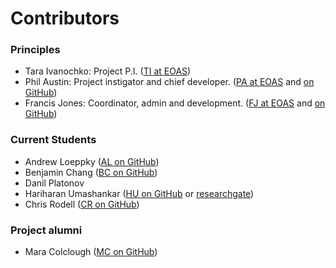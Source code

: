 # Contributors

### Principles

- Tara Ivanochko: Project P.I. ([TI at EOAS](https://www.eoas.ubc.ca/people/taraivanochko))
- Phil Austin: Project instigator and chief developer. ([PA at EOAS](https://www.eoas.ubc.ca/people/philaustin) and [on GitHub](https://github.com/phaustin))
- Francis Jones: Coordinator, admin and development. ([FJ at EOAS](https://www.eoas.ubc.ca/people/francisjones) and [on GitHub](https://github.com/fhmjones))

### Current Students

- Andrew Loeppky ([AL on GitHub](https://github.com/AndrewLoeppky))
- Benjamin Chang ([BC on GitHub](https://github.com/bkchang-97))
- Danil Platonov 
- Hariharan Umashankar ([HU on GitHub](https://github.com/hari-ushankar) or [researchgate](https://www.researchgate.net/profile/Hariharan_Umashankar))
- Chris Rodell ([CR on GitHub](https://github.com/cerodell))

### Project alumni

- Mara Colclough ([MC on GitHub](https://github.com/maracieco))